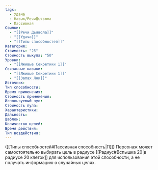 ```yaml
---
tags:
  - Удача
  - Навык/РечиДъявола
  - Пассивная
Ссылки:
  - "[[Речи Дъявола]]"
  - "[[Удача]]"
  - "[[Типы способностей]]"
Категория: 
Стоимость: "25"
Стоимость выкупа: "50"
Уровни:
  - "[[Лживые Секретики 1]]"
Связанные навыки:
  - "[[Лживые Секретики 1]]"
  - "[[Запах Лжи]]"
Источник:
Тип способности:
Время применения:
Стоимость применения:
Используемый пул:
Стоимость пула:
Характеристики:
Дальность:
Шаблон:
Количество целей:
Время действия:
Тип воздействия:
---
```

([[Типы способностей#Пассивная способность|П]]) Персонаж может самостоятельно выбирать цель в радиусе [[Радиус#Вспышка 20|в радиусе 20 клеток]] для использования этой способности, а не получать информацию о случайных целях. 